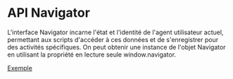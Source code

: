 # API Navigator

L'interface Navigator incarne l'état et l'identité de l'agent utilisateur actuel, permettant aux scripts d'accéder à ces données et de s'enregistrer pour des activités spécifiques. On peut obtenir une instance de l'objet Navigator en utilisant la propriété en lecture seule window.navigator.

[Exemple](https://kferrandonfulbert.github.io/api-navigator/)
